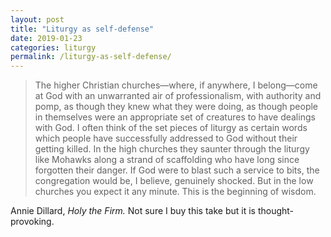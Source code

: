 ```yaml
---
layout: post
title: "Liturgy as self-defense"
date: 2019-01-23
categories: liturgy
permalink: /liturgy-as-self-defense/
---
```


> The higher Christian churches—where, if anywhere, I belong—come at God with an unwarranted air of professionalism, with authority and pomp, as though they knew what they were doing, as though people in themselves were an appropriate set of creatures to have dealings with God. I often think of the set pieces of liturgy as certain words which people have successfully addressed to God without their getting killed. In the high churches they saunter through the liturgy like Mohawks along a strand of scaffolding who have long since forgotten their danger. If God were to blast such a service to bits, the congregation would be, I believe, genuinely shocked. But in the low churches you expect it any minute. This is the beginning of wisdom.

Annie Dillard, *Holy the Firm.* Not sure I buy this take but it is thought-provoking.